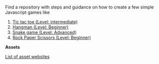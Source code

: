 Find a repository with steps and guidance on how to create a few simple Javascript games like
1. [Tic tac toe (Level: intermediate)](/tic-tac-toe)
2. [Hangman (Level: Beginner)](/hangman)
3. [Snake game (Level: Advanced)](/snake-game)
4. [Rock Paper Scissors (Level: Beginner)](/rock-paper-scissors)

**Assets**

[List of asset websites](/Assets.md)
